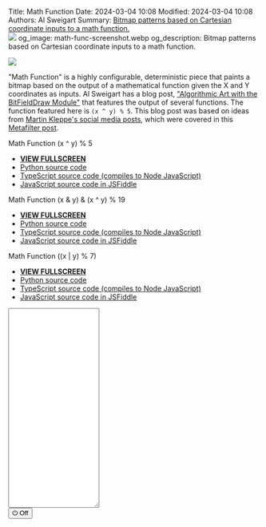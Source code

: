 Title: Math Function
Date: 2024-03-04 10:08
Modified: 2024-03-04 10:08
Authors: Al Sweigart
Summary: <a href="{filename}math-func.md">Bitmap patterns based on Cartesian coordinate inputs to a math function.<br><img src="{static}/images/math-func-screenshot.webp" style="max-width: 640px;"></a>
og_image: math-func-screenshot.webp
og_description: Bitmap patterns based on Cartesian coordinate inputs to a math function.

<img src="{static}/images/math-func-screenshot.webp" style="max-width: 640px;">

"Math Function" is a highly configurable, deterministic piece that paints a bitmap based on the output of a mathematical function given the X and Y coordinates as inputs. Al Sweigart has a blog post, ["Algorithmic Art with the BitFieldDraw Module"](https://inventwithpython.com/blog/2021/08/02/algorithmic-art-with-the-bitfielddraw-module/) that features the output of several functions. The function featured here is `(x ^ y) % 5`. This blog post was based on ideas from [Martin Kleppe's social media posts](https://threadreaderapp.com/thread/1378106731386040322?refresh=1627428184), which were covered in this [Metafilter post](https://www.metafilter.com/192164/Patterns).


Math Function (x ^ y) % 5

* **[VIEW FULLSCREEN](/static/mathfunc-fullscreen.html)**
* [Python source code](https://github.com/asweigart/scrollart/blob/main/python/mathfunc.py)
* [TypeScript source code (compiles to Node JavaScript)](https://github.com/asweigart/scrollart/blob/main/typescript/mathfunc.ts)
* [JavaScript source code in JSFiddle](https://jsfiddle.net/asweigart/du8bhgnx/)


Math Function (x & y) & (x ^ y) % 19

* **[VIEW FULLSCREEN](/static/mathfunc2-fullscreen.html)**
* [Python source code](https://github.com/asweigart/scrollart/blob/main/python/mathfunc2.py)
* [TypeScript source code (compiles to Node JavaScript)](https://github.com/asweigart/scrollart/blob/main/typescript/mathfunc2.ts)
* [JavaScript source code in JSFiddle](https://jsfiddle.net/asweigart/xdh8Lvny/)

Math Function ((x | y) % 7)

* **[VIEW FULLSCREEN](/static/mathfunc3-fullscreen.html)**
* [Python source code](https://github.com/asweigart/scrollart/blob/main/python/mathfunc3.py)
* [TypeScript source code (compiles to Node JavaScript)](https://github.com/asweigart/scrollart/blob/main/typescript/mathfunc3.ts)
* [JavaScript source code in JSFiddle](https://jsfiddle.net/asweigart/6L8s9cxt/)


<div><textarea id="bextOutput" readonly style="height: 400px;"></textarea><br /><button type="button" onclick="running = !running;">&#x23FB; Off</button></div>
<script src="/static/bext.js"></script><link rel="stylesheet" href="/static/bext.css">
<script>// SCROLL CODE

bextRowBuffer = 256;  // Change this to whatever size you want, or -1 for infinite buffer.
const DELAY = 100;
let width = 220;

let running = true;
const FUNC = (x, y) => ((x ^ y) % 5) !== 0;
const TOP_BLOCK = String.fromCodePoint(9600);
const BOTTOM_BLOCK = String.fromCodePoint(9604);
const FULL_BLOCK = String.fromCodePoint(9608);
const EMPTY_BLOCK = ' ';


async function main() {
    let y = 0;
    while (running) {
        let line = '';
        for (let x = 0; x < width; x++) {
            let topBit = FUNC(x, y);
            let bottomBit = FUNC(x, y + 1);

            // Flipping the bits because I think they often look better this way:
            topBit = !topBit;
            bottomBit = !bottomBit;

            if (topBit && bottomBit) {
                line += FULL_BLOCK;
            } else if (topBit && !bottomBit) {
                line += TOP_BLOCK;
            } else if (!topBit && bottomBit) {
                line += BOTTOM_BLOCK;
            } else {
                line += ' ';
            }
        }
        print(line);
        y += 2;
        await sleep(DELAY);
    }
}

main();
</script>

